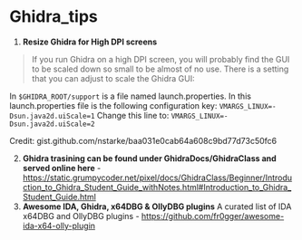 # Ghidra_tips

1. **Resize Ghidra for High DPI screens**

> If you run Ghidra on a high DPI screen, you will probably find the GUI to be scaled down so small to be almost of no use.
There is a setting that you can adjust to scale the Ghidra GUI:

In `$GHIDRA_ROOT/support` is a file named launch.properties. In this launch.properties file is the following configuration key:
`VMARGS_LINUX=-Dsun.java2d.uiScale=1`
Change this line to:
`VMARGS_LINUX=-Dsun.java2d.uiScale=2`

Credit: gist.github.com/nstarke/baa031e0cab64a608c9bd77d73c50fc6

2. **Ghidra trasining can be found under GhidraDocs/GhidraClass and served online here** - https://static.grumpycoder.net/pixel/docs/GhidraClass/Beginner/Introduction_to_Ghidra_Student_Guide_withNotes.html#Introduction_to_Ghidra_Student_Guide.html
3. **Awesome IDA, Ghidra, x64DBG & OllyDBG plugins**
A curated list of IDA x64DBG and OllyDBG plugins - https://github.com/fr0gger/awesome-ida-x64-olly-plugin
